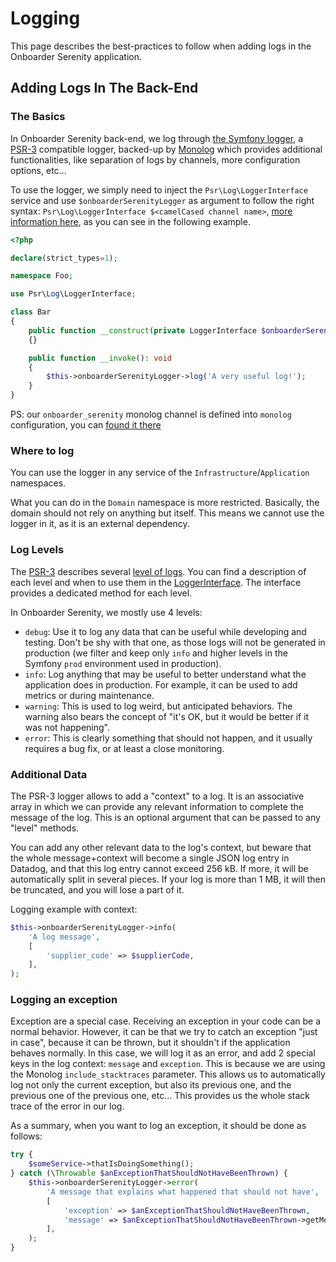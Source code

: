 # Logging

This page describes the best-practices to follow when adding logs in the Onboarder Serenity application.

## Adding Logs In The Back-End

### The Basics

In Onboarder Serenity back-end, we log through [the Symfony logger](https://symfony.com/doc/current/logging.html),
a [PSR-3](https://www.php-fig.org/psr/psr-3/) compatible logger, backed-up by [Monolog](https://seldaek.github.io/monolog/)
which provides additional functionalities, like separation of logs by channels, more configuration options, etc…

To use the logger, we simply need to inject the `Psr\Log\LoggerInterface` service and use `$onboarderSerenityLogger` as argument to follow the right syntax: `Psr\Log\LoggerInterface $<camelCased channel name>`, [more information here](https://symfony.com/doc/current/logging/channels_handlers.html#how-to-autowire-logger-channels), as you can see in the following example.

```php
<?php

declare(strict_types=1);

namespace Foo;

use Psr\Log\LoggerInterface;

class Bar
{
    public function __construct(private LoggerInterface $onboarderSerenityLogger)
    {}

    public function __invoke(): void
    {
        $this->onboarderSerenityLogger->log('A very useful log!');
    }
}
```

PS: our `onboarder_serenity` monolog channel is defined into `monolog` configuration, you can [found it there](https://github.com/akeneo/pim-enterprise-dev/blob/c9d3d2e3e2f8d12ea40a9e4da4476b3ca1356dd1/config/packages/prod/monolog.yml#L20-L25)

### Where to log

You can use the logger in any service of the `Infrastructure`/`Application` namespaces.

What you can do in the `Domain` namespace is more restricted. Basically, the domain should not rely on anything but
itself. This means we cannot use the logger in it, as it is an external dependency.

### Log Levels

The [PSR-3](https://www.php-fig.org/psr/psr-3/) describes several [level of logs](https://github.com/php-fig/log/blob/master/src/LogLevel.php).
You can find a description of each level and when to use them in the [LoggerInterface](https://github.com/php-fig/log/blob/master/src/LoggerInterface.php).
The interface provides a dedicated method for each level.

In Onboarder Serenity, we mostly use 4 levels:
- `debug`: Use it to log any data that can be useful while developing and testing. Don't be shy with that one, as those
  logs will not be generated in production (we filter and keep only `info` and higher levels in the Symfony `prod`
  environment used in production).
- `info`: Log anything that may be useful to better understand what the application does in production. For example, it
  can be used to add metrics or during maintenance.
- `warning`: This is used to log weird, but anticipated behaviors. The warning
  also bears the concept of "it's OK, but it would be better if it was not happening".
- `error`: This is clearly something that should not happen, and it usually requires a bug fix, or at least a close
  monitoring.

### Additional Data

The PSR-3 logger allows to add a "context" to a log. It is an associative array in which we can provide any relevant
information to complete the message of the log. This is an optional argument that can be passed to any "level" methods.

You can add any other relevant data to the log's context, but beware that the whole message+context will become a single
JSON log entry in Datadog, and that this log entry cannot exceed 256 kB.
If more, it will be automatically split in several pieces. If your log is more than 1 MB, it will then be truncated,
and you will lose a part of it.

Logging example with context:

```php
$this->onboarderSerenityLogger->info(
    'A log message',
    [
        'supplier_code' => $supplierCode,
    ],
);
```

### Logging an exception

Exception are a special case. Receiving an exception in your code can be a normal behavior.
However, it can be that we try to catch an exception "just in case", because it can be thrown, but it shouldn't if the
application behaves normally. In this case, we will log it as an error, and add 2 special keys in the log context:
`message` and `exception`. This is because we are using the Monolog `include_stacktraces` parameter. This allows us to
automatically log not only the current exception, but also its previous one, and the previous one of the previous one,
etc… This provides us the whole stack trace of the error in our log.

As a summary, when you want to log an exception, it should be done as follows:
```php
try {
    $someService->thatIsDoingSomething();
} catch (\Throwable $anExceptionThatShouldNotHaveBeenThrown) {
    $this->onboarderSerenityLogger->error(
        'A message that explains what happened that should not have',   // This can be a custom message if the error is anticipated,
        [                                                               //  or just the caught exception message
            'exception' => $anExceptionThatShouldNotHaveBeenThrown,             // It is mandatory to have both parameters
            'message' => $anExceptionThatShouldNotHaveBeenThrown->getMessage(), // for monolog to build the full stacktrace.
        ],
    );
}
```
